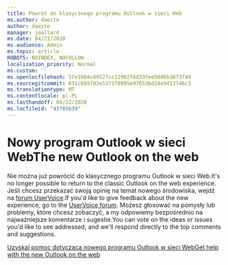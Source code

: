 ```yaml
---
title: Powrót do klasycznego programu Outlook w sieci Web
ms.author: daeite
author: daeite
manager: joallard
ms.date: 04/21/2020
ms.audience: Admin
ms.topic: article
ROBOTS: NOINDEX, NOFOLLOW
localization_priority: Normal
ms.custom: ''
ms.openlocfilehash: 5fe1b04c69527cc12902f6d33fee50d6b1673f49
ms.sourcegitcommit: 631cbb5f03e5371f0995e976536d24e9d13746c3
ms.translationtype: MT
ms.contentlocale: pl-PL
ms.lasthandoff: 04/22/2020
ms.locfileid: "43765639"
---
```

# <a name="the-new-outlook-on-the-web"></a><span data-ttu-id="0c3bb-102">Nowy program Outlook w sieci Web</span><span class="sxs-lookup"><span data-stu-id="0c3bb-102">The new Outlook on the web</span></span>

<span data-ttu-id="0c3bb-103">Nie można już powrócić do klasycznego programu Outlook w sieci Web.</span><span class="sxs-lookup"><span data-stu-id="0c3bb-103">It's no longer possible to return to the classic Outlook on the web experience.</span></span> <span data-ttu-id="0c3bb-104">Jeśli chcesz przekazać swoją opinię na temat nowego środowiska, wejdź na [forum UserVoice](https://go.microsoft.com/fwlink/?linkid=2103182).</span><span class="sxs-lookup"><span data-stu-id="0c3bb-104">If you'd like to give feedback about the new experience, go to the [UserVoice forum](https://go.microsoft.com/fwlink/?linkid=2103182).</span></span> <span data-ttu-id="0c3bb-105">Możesz głosować na pomysły lub problemy, które chcesz zobaczyć, a my odpowiemy bezpośrednio na najważniejsze komentarze i sugestie.</span><span class="sxs-lookup"><span data-stu-id="0c3bb-105">You can vote on the ideas or issues you'd like to see addressed, and we'll respond directly to the top comments and suggestions.</span></span>

[<span data-ttu-id="0c3bb-106">Uzyskaj pomoc dotyczącą nowego programu Outlook w sieci Web</span><span class="sxs-lookup"><span data-stu-id="0c3bb-106">Get help with the new Outlook on the web</span></span>](https://support.office.com/article/017014cd-2ad0-41ab-8473-6bd8c349d4f8)